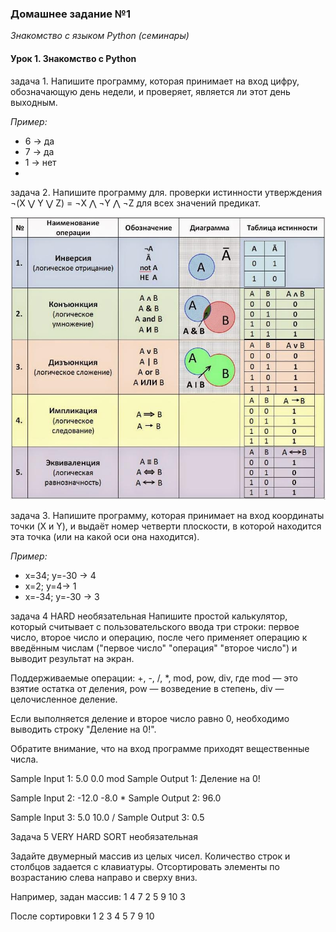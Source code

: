 ### Домашнее задание №1

_Знакомство с языком Python (семинары)_
#### Урок 1. Знакомство с Python
задача 1. Напишите программу, которая принимает на вход цифру, обозначающую день недели, и проверяет, является ли этот день выходным.

*Пример:*

- 6 -> да
- 7 -> да   
- 1 -> нет
- 
задача 2. Напишите программу для. проверки истинности утверждения ¬(X ⋁ Y ⋁ Z) = ¬X ⋀ ¬Y ⋀ ¬Z для всех значений предикат.

![Шпаргалка по логическим операциям](/%20helper%20on%20logical%20operations.jpeg)

задача 3. Напишите программу, которая принимает на вход координаты точки (X и Y), и выдаёт номер четверти плоскости, в которой находится эта точка (или на какой оси она находится).

*Пример:*

- x=34; y=-30 -> 4
- x=2; y=4-> 1
- x=-34; y=-30 -> 3

задача 4 HARD необязательная Напишите простой калькулятор, который считывает с пользовательского ввода три строки: первое число, второе число и операцию, после чего применяет операцию к введённым числам ("первое число" "операция" "второе число") и выводит результат на экран.

Поддерживаемые операции: +, -, /, *, mod, pow, div, где
mod — это взятие остатка от деления,
pow — возведение в степень,
div — целочисленное деление.

Если выполняется деление и второе число равно 0, необходимо выводить строку "Деление на 0!".

Обратите внимание, что на вход программе приходят вещественные числа.

Sample Input 1:
5.0
0.0
mod
Sample Output 1:
Деление на 0!

Sample Input 2:
-12.0
-8.0
*
Sample Output 2:
96.0

Sample Input 3:
5.0
10.0
/
Sample Output 3:
0.5

Задача 5 VERY HARD SORT необязательная

Задайте двумерный массив из целых чисел. Количество строк и столбцов задается с клавиатуры. Отсортировать элементы по возрастанию слева направо и сверху вниз.

Например, задан массив:
1 4 7 2
5 9 10 3

После сортировки
1 2 3 4
5 7 9 10